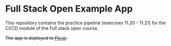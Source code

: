 # Full Stack Open Example App

This repository contains the practice pipeline (exercises 11.20 - 11.21) for the CI/CD module of the Full stack open course.

~~The app is deployed to [Fly.io](https://winter-shape-6156.fly.dev/).~~
